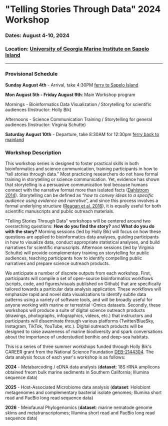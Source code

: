 # "Telling Stories Through Data" 2024 Workshop

### Dates: August 4-10, 2024
### Location: [University of Georgia Marine Institute on Sapelo Island](https://ugami.uga.edu/)

--------

### Provisional Schedule

**Sunday August 4th** - Arrival, take 4:30PM [ferry to Sapelo Island](https://ugami.uga.edu/ferry/)

**Mon August 5th - Friday August 9th**: Main Workshop program

Mornings - Bioinformatics Data Visualization / Storytelling for scientific audiences (Instructor: Holly Bik)

Afternoons - Science Communication Training / Storytelling for general audiences (Instructor: Virginia Schutte)

**Saturday August 10th** - Departure, take 8:30AM for 12:30pm [ferry back to mainland](https://ugami.uga.edu/ferry/)

### Workshop Description

This workshop series is designed to foster practical skills in both bioinformatics and science communication, training participants in how to “tell stories through data.” Most practicing researchers do not have formal training in storytelling or science communication. Yet, evidence has shown that storytelling is a persuasive communication tool because humans connect with the narrative format more than isolated facts ([Dahlstrom 2014](https://www.pnas.org/doi/abs/10.1073/pnas.1320645111?doi=10.1073%2Fpnas.1320645111)). Storytelling can be defined as “_how to convey ideas to a specific audience using evidence and narrative_”, and since this process involves a formal underlying structure ([Reagan et al. 2016](https://epjdatascience.springeropen.com/articles/10.1140/epjds/s13688-016-0093-1)), it is equally useful for both scientific manuscripts and public outreach materials.

"Telling Stories Through Data" workshops will be centered around two overarching questions: **How do you find the story?** and **What do you do with the story?** Morning sessions (led by Holly Bik) will focus on how these questions are applied to bioinformatics data analyses, guiding participants in how to visualize data, conduct appropriate statistical analyses, and build narratives for scientific manuscripts. Afternoon sessions (led by Virginia Schutte) will provide complementary training on storytelling for public audiences, teaching participants how to identify compelling public narratives and prepare science outreach products. 

We anticipate a number of discrete outputs from each workshop. First, participants will compile a set of open-source bioinformatics workflows (scripts, code, and  figures/visuals published on Github) that are specifically tailored towards a particular data analysis application. These workflows will emphasize rapid and novel data visualizations to identify subtle data patterns using a variety of software tools, and will be broadly useful for anyone working with marine or terrestrial -Omics datasets. Secondly, these workshops will produce a suite of digital science outreach products (drawings, photographs, infographics, videos, etc.) that instructors and participants will disseminate through various platforms (Twitter/BlueSky, Instagram, TikTok, YouTube, etc.). Digital outreach products will be designed to raise awareness of marine biodiversity and spark conversations about the importance of understudied benthic and deep-sea habitats. 

This is a series of three summer workshops funded through Holly Bik's CAREER grant from the National Science Foundation [DEB-2144304](https://www.nsf.gov/awardsearch/showAward?AWD_ID=2144304&HistoricalAwards=false). The data analysis focus of each year's workshop is as follows:

**2024** - Metabarcoding / eDNA data analysis (**dataset**: 18S rRNA amplicons obtained freom bulk marine sediments in Southern California; Illumina sequence data)

**2025** - Host-Associated Microbiome data analysis (**dataset**: Holobiont metagenomes and complementary bacterial isolate genomes; Illumina short read and PacBio long read sequence data)

**2026** - Meiofaunal Phylogenomics (**dataset**: marine nematode genome skims and metatranscriptomes; Illumina short read and PacBio long read sequence data)




